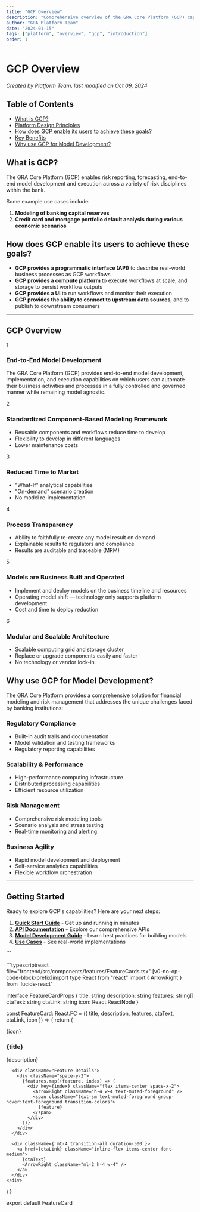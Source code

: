```yaml
---
title: "GCP Overview"
description: "Comprehensive overview of the GRA Core Platform (GCP) capabilities and features"
author: "GRA Platform Team"
date: "2024-01-15"
tags: ["platform", "overview", "gcp", "introduction"]
order: 1
---
```


# GCP Overview

*Created by Platform Team, last modified on Oct 09, 2024*

## Table of Contents

- [What is GCP?](#what-is-gcp)
- [Platform Design Principles](#platform-design-principles)
- [How does GCP enable its users to achieve these goals?](#how-does-gcp-enable-its-users-to-achieve-these-goals)
- [Key Benefits](#key-benefits)
- [Why use GCP for Model Development?](#why-use-gcp-for-model-development)

## What is GCP?

The GRA Core Platform (GCP) enables risk reporting, forecasting, end-to-end model development and execution across a variety of risk disciplines within the bank.

Some example use cases include:

1. **Modeling of banking capital reserves**
2. **Credit card and mortgage portfolio default analysis during various economic scenarios**

## How does GCP enable its users to achieve these goals?

- **GCP provides a programmatic interface (API)** to describe real-world business processes as GCP workflows
- **GCP provides a compute platform** to execute workflows at scale, and storage to persist workflow outputs
- **GCP provides a UI** to run workflows and monitor their execution
- **GCP provides the ability to connect to upstream data sources**, and to publish to downstream consumers

---

## GCP Overview

<div className="gcp-benefits-grid">
  <div className="benefit-card primary">
    <div className="benefit-number">1</div>
    <div className="benefit-content">
      <h3>End-to-End Model Development</h3>
      <p>The GRA Core Platform (GCP) provides end-to-end model development, implementation, and execution capabilities on which users can automate their business activities and processes in a fully controlled and governed manner while remaining model agnostic.</p>
    </div>
  </div>

  <div className="benefit-card secondary">
    <div className="benefit-number">2</div>
    <div className="benefit-content">
      <h3>Standardized Component-Based Modeling Framework</h3>
      <ul>
        <li>Reusable components and workflows reduce time to develop</li>
        <li>Flexibility to develop in different languages</li>
        <li>Lower maintenance costs</li>
      </ul>
    </div>
  </div>

  <div className="benefit-card secondary">
    <div className="benefit-number">3</div>
    <div className="benefit-content">
      <h3>Reduced Time to Market</h3>
      <ul>
        <li>"What-If" analytical capabilities</li>
        <li>"On-demand" scenario creation</li>
        <li>No model re-implementation</li>
      </ul>
    </div>
  </div>

  <div className="benefit-card secondary">
    <div className="benefit-number">4</div>
    <div className="benefit-content">
      <h3>Process Transparency</h3>
      <ul>
        <li>Ability to faithfully re-create any model result on demand</li>
        <li>Explainable results to regulators and compliance</li>
        <li>Results are auditable and traceable (MRM)</li>
      </ul>
    </div>
  </div>

  <div className="benefit-card secondary">
    <div className="benefit-number">5</div>
    <div className="benefit-content">
      <h3>Models are Business Built and Operated</h3>
      <ul>
        <li>Implement and deploy models on the business timeline and resources</li>
        <li>Operating model shift — technology only supports platform development</li>
        <li>Cost and time to deploy reduction</li>
      </ul>
    </div>
  </div>

  <div className="benefit-card secondary">
    <div className="benefit-number">6</div>
    <div className="benefit-content">
      <h3>Modular and Scalable Architecture</h3>
      <ul>
        <li>Scalable computing grid and storage cluster</li>
        <li>Replace or upgrade components easily and faster</li>
        <li>No technology or vendor lock-in</li>
      </ul>
    </div>
  </div>
</div>

## Why use GCP for Model Development?

The GRA Core Platform provides a comprehensive solution for financial modeling and risk management that addresses the unique challenges faced by banking institutions:

### **Regulatory Compliance**
- Built-in audit trails and documentation
- Model validation and testing frameworks
- Regulatory reporting capabilities

### **Scalability & Performance**
- High-performance computing infrastructure
- Distributed processing capabilities
- Efficient resource utilization

### **Risk Management**
- Comprehensive risk modeling tools
- Scenario analysis and stress testing
- Real-time monitoring and alerting

### **Business Agility**
- Rapid model development and deployment
- Self-service analytics capabilities
- Flexible workflow orchestration

---

## Getting Started

Ready to explore GCP's capabilities? Here are your next steps:

1. **[Quick Start Guide](/docs/getting-started)** - Get up and running in minutes
2. **[API Documentation](/docs/api-reference)** - Explore our comprehensive APIs
3. **[Model Development Guide](/docs/model-development)** - Learn best practices for building models
4. **[Use Cases](/docs/use-cases)** - See real-world implementations

<style>
.gcp-benefits-grid {
  display: grid;
  grid-template-columns: repeat(auto-fit, minmax(350px, 1fr));
  gap: 1.5rem;
  margin: 2rem 0;
}

.benefit-card {
  border-radius: 12px;
  padding: 1.5rem;
  color: white;
  position: relative;
  min-height: 200px;
}

.benefit-card.primary {
  background: linear-gradient(135deg, #dc2626 0%, #b91c1c 100%);
  grid-column: span 1;
}

.benefit-card.secondary {
  background: linear-gradient(135deg, #1e40af 0%, #1d4ed8 100%);
}

.benefit-number {
  font-size: 3rem;
  font-weight: bold;
  opacity: 0.8;
  position: absolute;
  top: 1rem;
  right: 1.5rem;
}

.benefit-content {
  position: relative;
  z-index: 2;
}

.benefit-content h3 {
  font-size: 1.25rem;
  font-weight: 600;
  margin-bottom: 1rem;
  color: white;
}

.benefit-content p {
  line-height: 1.6;
  margin-bottom: 0;
  color: rgba(255, 255, 255, 0.9);
}

.benefit-content ul {
  list-style: none;
  padding: 0;
  margin: 0;
}

.benefit-content li {
  position: relative;
  padding-left: 1.5rem;
  margin-bottom: 0.5rem;
  color: rgba(255, 255, 255, 0.9);
  line-height: 1.5;
}

.benefit-content li:before {
  content: "▶";
  position: absolute;
  left: 0;
  color: rgba(255, 255, 255, 0.7);
  font-size: 0.8rem;
}

@media (max-width: 768px) {
  .gcp-benefits-grid {
    grid-template-columns: 1fr;
  }
  
  .benefit-card.primary {
    grid-column: span 1;
  }
  
  .benefit-number {
    font-size: 2rem;
  }
}
</style>
\`\`\`

\`\`\`typescriptreact file="frontend/src/components/features/FeatureCards.tsx"
[v0-no-op-code-block-prefix]import type React from "react"
import { ArrowRight } from 'lucide-react'

interface FeatureCardProps {
  title: string
  description: string
  features: string[]
  ctaText: string
  ctaLink: string
  icon: React.ReactNode
}

const FeatureCard: React.FC<FeatureCardProps> = ({ title, description, features, ctaText, ctaLink, icon }) => {
  return (
    <div className="group relative overflow-hidden rounded-xl bg-secondary p-8 hover:bg-secondary/50 transition-colors duration-300">
      <div className="absolute bottom-0 left-0 h-1 w-full origin-left scale-x-0 bg-primary group-hover:scale-x-100 transition-transform duration-300 ease-in-out" />
      <div className="mb-4 flex h-10 w-10 items-center justify-center rounded-full bg-accent">{icon}</div>
      <h3 className="font-semibold text-lg mb-2 group-hover:text-foreground transition-colors">{title}</h3>
      <div className="CardContent">
        <p className="leading-relaxed text-muted-foreground mb-0 group-hover:text-foreground transition-colors">
          {description}
        </p>
      </div>

      <div className="Feature Details">
        <div className="space-y-2">
          {features.map((feature, index) => (
            <div key={index} className="flex items-center space-x-2">
              <ArrowRight className="h-4 w-4 text-muted-foreground" />
              <span className="text-sm text-muted-foreground group-hover:text-foreground transition-colors">
                {feature}
              </span>
            </div>
          ))}
        </div>
      </div>

      <div className={`mt-4 transition-all duration-500`}>
        <a href={ctaLink} className="inline-flex items-center font-medium">
          {ctaText}
          <ArrowRight className="ml-2 h-4 w-4" />
        </a>
      </div>
    </div>
  )
}

export default FeatureCard
